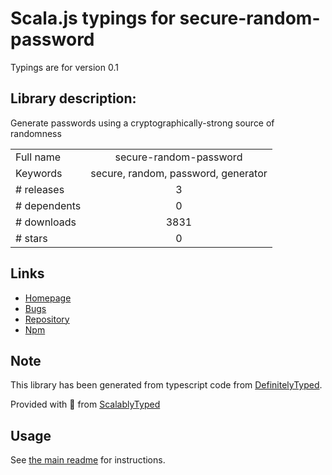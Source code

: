 
# Scala.js typings for secure-random-password

Typings are for version 0.1

## Library description:
Generate passwords using a cryptographically-strong source of randomness

|                    |                 |
| ------------------ | :-------------: |
| Full name          | secure-random-password |
| Keywords           | secure, random, password, generator |
| # releases         | 3 |
| # dependents       | 0 |
| # downloads        | 3831 |
| # stars            | 0 |

## Links
- [Homepage](https://github.com/rackerlabs/secure-random-password#readme)
- [Bugs](https://github.com/rackerlabs/secure-random-password/issues)
- [Repository](https://github.com/rackerlabs/secure-random-password)
- [Npm](https://www.npmjs.com/package/secure-random-password)
    


## Note
This library has been generated from typescript code from [DefinitelyTyped](https://definitelytyped.org).

Provided with :purple_heart: from [ScalablyTyped](https://github.com/oyvindberg/ScalablyTyped)

## Usage
See [the main readme](../../readme.md) for instructions.


